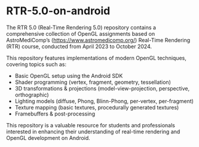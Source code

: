 # RTR-5.0-on-android

The RTR 5.0 (Real-Time Rendering 5.0) repository contains a comprehensive collection of OpenGL assignments based on AstroMediComp’s (https://www.astromedicomp.org/) Real-Time Rendering (RTR) course, conducted from April 2023 to October 2024.

This repository features implementations of modern OpenGL techniques, covering topics such as:
- Basic OpenGL setup using the Android SDK
- Shader programming (vertex, fragment, geometry, tessellation)
- 3D transformations & projections (model-view-projection, perspective, orthographic)
- Lighting models (diffuse, Phong, Blinn-Phong, per-vertex, per-fragment)
- Texture mapping (basic textures, procedurally generated textures)
- Framebuffers & post-processing

This repository is a valuable resource for students and professionals interested in enhancing their understanding of real-time rendering and OpenGL development on Android.
